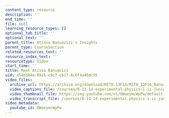 ```yaml
---
content_type: resource
description: ''
end_time: ''
file: null
learning_resource_types: []
optional_tab_title: ''
optional_text: ''
parent_title: Atissa Banuazizi's Insights
parent_type: CourseSection
related_resources_text: ''
resource_index_text: ''
resourcetype: Video
start_time: ''
title: Meet Atissa Banuazizi
uid: 454b504a-99a5-c8c7-cb1f-6c6f4a48dc55
video_files:
  archive_url: https://archive.org/download/MIT8.13F16/MIT8_13F16_Banuazizi_Meet_the_Educator_300k.mp4
  video_captions_file: /courses/8-13-14-experimental-physics-i-ii-junior-lab-fall-2016-spring-2017/e4623d1a7cc55a31ab9101a521d2441d_OWoeymcWpPw.vtt
  video_thumbnail_file: https://img.youtube.com/vi/OWoeymcWpPw/default.jpg
  video_transcript_file: /courses/8-13-14-experimental-physics-i-ii-junior-lab-fall-2016-spring-2017/80794b5012a2e3383fa3e0028c9dbb25_OWoeymcWpPw.pdf
video_metadata:
  youtube_id: OWoeymcWpPw
---
```

